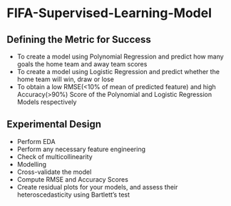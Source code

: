 # FIFA-Supervised-Learning-Model

## Defining the Metric for Success
* To create a model using Polynomial Regression and predict how many goals the home team and away team scores
* To create a model using Logistic Regression and predict whether the home team will win, draw or lose
* To obtain a low RMSE(<10% of mean of predicted feature) and high Accuracy(>90%) Score of the Polynomial and Logistic Regression Models respectively

## Experimental Design
* Perform EDA
* Perform any necessary feature engineering
* Check of multicollinearity
* Modelling
* Cross-validate the model
* Compute RMSE and Accuracy Scores
* Create residual plots for your models, and assess their heteroscedasticity using Bartlett’s test
